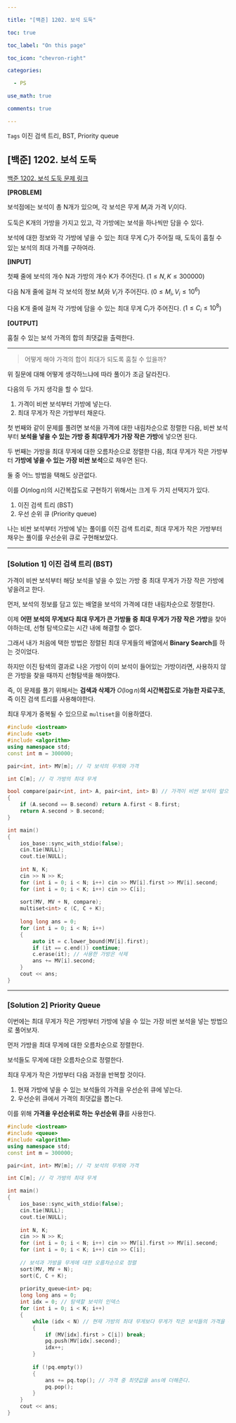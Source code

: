 ```yaml
---

title: "[백준] 1202. 보석 도둑"

toc: true

toc_label: "On this page"

toc_icon: "chevron-right"

categories:

  - PS

use_math: true

comments: true

---
```


`Tags` 이진 검색 트리, BST, Priority queue

## [백준] 1202. 보석 도둑

[백준 1202. 보석 도둑 문제 링크](https://www.acmicpc.net/problem/1202)

**[PROBLEM]**

보석점에는 보석이 총 N개가 있으며, 각 보석은 무게 $M_i$과 가격 $V_i$이다.

도둑은 K개의 가방을 가지고 있고, 각 가방에는 보석을 하나씩만 담을 수 있다.

보석에 대한 정보와 각 가방에 넣을 수 있는 최대 무게 $C_i$가 주어질 때, 도둑이 훔칠 수 있는 보석의 최대 가격를 구하여라.

**[INPUT]**

첫째 줄에 보석의 개수 N과 가방의 개수 K가 주어진다. ($1 \leq N, K \leq 300000$)

다음 N개 줄에 걸쳐 각 보석의 정보 $M_i$와 $V_i$가 주어진다. ($0 \leq M_i, V_i \leq 10^6$)

다음 K개 줄에 걸쳐 각 가방에 담을 수 있는 최대 무게 $C_i$가 주어진다. ($1 \leq C_i \leq 10^8$)

**[OUTPUT]**

훔칠 수 있는 보석 가격의 합의 최댓값을 출력한다.

---

> 어떻게 해야 가격의 합이 최대가 되도록 훔칠 수 있을까?

위 질문에 대해 어떻게 생각하느냐에 따라 풀이가 조금 달라진다.

다음의 두 가지 생각을 할 수 있다.

1. 가격이 비싼 보석부터 가방에 넣는다.
2. 최대 무게가 작은 가방부터 채운다.

첫 번째와 같이 문제를 풀려면 보석을 가격에 대한 내림차순으로 정렬한 다음, 비싼 보석부터 **보석을 넣을 수 있는 가방 중 최대무게가 가장 작은 가방**에 넣으면 된다.

두 번째는 가방을 최대 무게에 대한 오름차순으로 정렬한 다음, 최대 무게가 작은 가방부터 **가방에 넣을 수 있는 가장 비싼 보석**으로 채우면 된다.

둘 중 어느 방법을 택해도 상관없다.

이를 $O(n \log n)$의 시간복잡도로 구현하기 위해서는 크게 두 가지 선택지가 있다.

1. 이진 검색 트리 (BST)
2. 우선 순위 큐 (Priority queue)

나는 비싼 보석부터 가방에 넣는 풀이를 이진 검색 트리로, 최대 무게가 작은 가방부터 채우는 풀이를 우선순위 큐로 구현해보았다.

---

### [Solution 1] 이진 검색 트리 (BST)

가격이 비싼 보석부터 해당 보석을 넣을 수 있는 가방 중 최대 무게가 가장 작은 가방에 넣을려고 한다.

먼저, 보석의 정보를 담고 있는 배열을 보석의 가격에 대한 내림차순으로 정렬한다.

이제 **어떤 보석의 무게보다 최대 무게가 큰 가방들 중 최대 무게가 가장 작은 가방**을 찾아야하는데, 선형 탐색으로는 시간 내에 해결할 수 없다.

그래서 내가 처음에 택한 방법은 정렬된 최대 무게들의 배열에서 **Binary Search**를 하는 것이었다.

하지만 이진 탐색의 결과로 나온 가방이 이미 보석이 들어있는 가방이라면, 사용하지 않은 가방을 찾을 때까지 선형탐색을 해야했다.

즉, 이 문제를 풀기 위해서는 **검색과 삭제가** $O(\log n)$**의 시간복잡도로 가능한 자료구조**, 즉 이진 검색 트리를 사용해야한다.

최대 무게가 중복될 수 있으므로 `multiset`을 이용하였다.

```cpp
#include <iostream>
#include <set>
#include <algorithm>
using namespace std;
const int m = 300000;

pair<int, int> MV[m]; // 각 보석의 무게와 가격

int C[m]; // 각 가방의 최대 무게

bool compare(pair<int, int> A, pair<int, int> B) // 가격이 비싼 보석이 앞으로 오도록 정렬
{
    if (A.second == B.second) return A.first < B.first;
    return A.second > B.second;
}

int main()
{
    ios_base::sync_with_stdio(false);
    cin.tie(NULL);
    cout.tie(NULL);
    
    int N, K;
    cin >> N >> K;
    for (int i = 0; i < N; i++) cin >> MV[i].first >> MV[i].second;
    for (int i = 0; i < K; i++) cin >> C[i];
    
    sort(MV, MV + N, compare);
    multiset<int> c (C, C + K);
    
    long long ans = 0;
    for (int i = 0; i < N; i++)
    {
        auto it = c.lower_bound(MV[i].first);
        if (it == c.end()) continue;
        c.erase(it); // 사용한 가방은 삭제
        ans += MV[i].second;
    }
    cout << ans;
}
```

---

### [Solution 2] Priority Queue

이번에는 최대 무게가 작은 가방부터 가방에 넣을 수 있는 가장 비싼 보석을 넣는 방법으로 풀어보자.

먼저 가방을 최대 무게에 대한 오름차순으로 정렬한다.

보석들도 무게에 대한 오름차순으로 정렬한다.

최대 무게가 작은 가방부터 다음 과정을 반복할 것이다.

1. 현재 가방에 넣을 수 있는 보석들의 가격을 우선순위 큐에 넣는다.
2. 우선순위 큐에서 가격의 최댓값을 뽑는다.

이를 위해 **가격을 우선순위로 하는 우선순위 큐**를 사용한다.

```cpp
#include <iostream>
#include <queue>
#include <algorithm>
using namespace std;
const int m = 300000;

pair<int, int> MV[m]; // 각 보석의 무게와 가격

int C[m]; // 각 가방의 최대 무게

int main()
{
    ios_base::sync_with_stdio(false);
    cin.tie(NULL);
    cout.tie(NULL);
    
    int N, K;
    cin >> N >> K;
    for (int i = 0; i < N; i++) cin >> MV[i].first >> MV[i].second;
    for (int i = 0; i < K; i++) cin >> C[i];
    
    // 보석과 가방을 무게에 대한 오름차순으로 정렬
    sort(MV, MV + N);
    sort(C, C + K);
    
    priority_queue<int> pq;
    long long ans = 0;
    int idx = 0; // 탐색할 보석의 인덱스
    for (int i = 0; i < K; i++)
    {
        while (idx < N) // 현재 가방의 최대 무게보다 무게가 작은 보석들의 가격을 우선순위 큐에 push
        {
            if (MV[idx].first > C[i]) break;
            pq.push(MV[idx].second);
            idx++;
        }
        
        if (!pq.empty())
        {
            ans += pq.top(); // 가격 중 최댓값을 ans에 더해준다.
            pq.pop();
        }
    }
    cout << ans;
}
```







